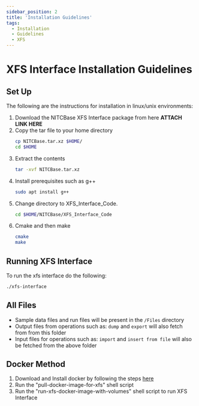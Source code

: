 ```yaml
---
sidebar_position: 2
title: 'Installation Guidelines'
tags:
  - Installation
  - Guidelines
  - XFS
---
```

# XFS Interface Installation Guidelines
## Set Up

The following are the instructions for installation in linux/unix environments:
1. Download the NITCBase XFS Interface package from here **ATTACH LINK HERE**
2. Copy the tar file to your home directory 
    ```bash
    cp NITCBase.tar.xz $HOME/
    cd $HOME
    ```
3. Extract the contents
    ```bash
    tar -xvf NITCBase.tar.xz
    ```
4. Install prerequisites such as g++
    ```bash
    sudo apt install g++
    ```
5. Change directory to XFS_Interface_Code.
    ```bash
    cd $HOME/NITCBase/XFS_Interface_Code
    ```  
6. Cmake and then make
    ```bash
    cmake
    make
    ```
    
## Running XFS Interface

To run the xfs interface do the following:
   ```bash
   ./xfs-interface
   ```

## All Files 

* Sample data files and run files will be present in the `/Files` directory
* Output files from operations such as: `dump` and `export` will also fetch from from this folder
* Input files for operations such as: `import` and `insert from file` will also be fetched from the above folder



## Docker Method

1. Download and Install docker by following the steps [here](https://docs.docker.com/get-docker/)
2. Run the "pull-docker-image-for-xfs" shell script
3. Run the "run-xfs-docker-image-with-volumes" shell script to run XFS Interface
